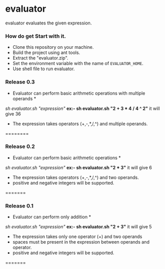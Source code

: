 evaluator
=========
evaluator evaluates the given expression.

### How do get Start with it.
* Clone this repository on your machine.
* Build the project using ant tools.
* Extract the "evaluator.zip".
* Set the environment variable with the name of `EVALUATOR_HOME`.
* Use shell file to run evaluator.



### Release 0.3
* Evaluator can perform basic arithmetic operations with multiple operands *

*sh evaluator.sh "expression"*
**ex:- sh evaluator.sh "2 + 3 * 4 / 4 ^ 2"**
it will give 36

* The expression takes operators (+,-,*,/,^) and multiple operands.

========

### Release 0.2
* Evaluator can perform basic arithmetic operations *

*sh evaluator.sh "expression"*
**ex:- sh evaluator.sh "2 * 3"**
it will give 6

* The expression takes operators (+,-,*,/,^) and two operands.
* positive and negative integers will be supported.

=======
### Release 0.1
* Evaluator can perform only addition *

*sh evaluator.sh "expression"*
**ex:- sh evaluator.sh "2 + 3"**
it will give 5

* The expression takes only one operator (+) and two operands
* spaces must be present in the expression between operands and operator.
* positive and negative integers will be supported.

=======
